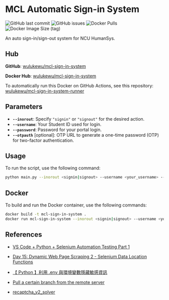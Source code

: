 # MCL Automatic Sign-in System

![GitHub last commit](https://img.shields.io/github/last-commit/wulukewu/mcl-sign-in-system?style=for-the-badge)
![GitHub issues](https://img.shields.io/github/issues/wulukewu/mcl-sign-in-system?style=for-the-badge)
![Docker Pulls](https://img.shields.io/docker/pulls/wulukewu/mcl-sign-in-system?style=for-the-badge)
![Docker Image Size (tag)](https://img.shields.io/docker/image-size/wulukewu/mcl-sign-in-system/latest?label=latest%20image%20size&style=for-the-badge)

An auto sign-in/sign-out system for NCU HumanSys. 

## Hub

**GitHub**: [wulukewu/mcl-sign-in-system](https://github.com/wulukewu/mcl-sign-in-system)

**Docker Hub**: [wulukewu/mcl-sign-in-system](https://hub.docker.com/r/wulukewu/mcl-sign-in-system)

To automatically run this Docker on GitHub Actions, see this repository: [wulukewu/mcl-sign-in-system-runner](https://github.com/wulukewu/mcl-sign-in-system-runner)

## Parameters

- **`--inorout`**: Specify `"signin"` or `"signout"` for the desired action.
- **`--username`**: Your Student ID used for login.
- **`--password`**: Password for your portal login.
- **`--otpauth`** [optional]: OTP URL to generate a one-time password (OTP) for two-factor authentication.

## Usage

To run the script, use the following command:

```sh
python main.py --inorout <signin|signout> --username <your_username> --password <your_password> --otpauth <[optional] otpauth_url>
```

## Docker

To build and run the Docker container, use the following commands:

```sh
docker build -t mcl-sign-in-system .
docker run mcl-sign-in-system --inorout <signin|signout> --username <your_username> --password <your_password> --otpauth <[optional] otpauth_url>
```

## References

- [VS Code + Python + Selenium Automation Testing Part 1](https://medium.com/begonia-design/vs-code-python-selenium-%E8%87%AA%E5%8B%95%E5%8C%96%E6%B8%AC%E8%A9%A6-part-1-30d6c0ea92af)

- [Day 15: Dynamic Web Page Scraping 2 - Selenium Data Location Functions](https://ithelp.ithome.com.tw/articles/10300961)

- [【 Python 】利用 .env 與環境變數隱藏敏感資訊](https://learningsky.io/python-use-environmental-variables-to-hide-sensitive-information/)

- [Pull a certain branch from the remote server](https://stackoverflow.com/questions/1709177/pull-a-certain-branch-from-the-remote-server)

- [recaptcha_v2_solver](https://github.com/ohyicong/recaptcha_v2_solver)
